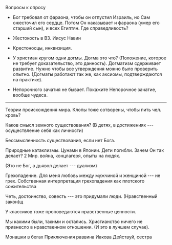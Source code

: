 Вопросы к опросу

* Бог требовал от фараона, чтобы он отпустил Израиль, но Сам ожесточил его сердце. 
Потом Он наказывает и фараона (умер его старший сын), и всех Египтян.
Где справедливость?

* Жестокость в ВЗ. Иисус Навин

* Крестоносцы, инквизиция.

* У христиан кругом одни догмы. Догма это что? (Положение, которое не требует доказательство, это данность). Догматизм сдерживает развитие. Нужно чтобы все утверждения можно было проверить опытно.
(Догматы работают так же, как аксиомы, подтверждаются на практике).

* Непорочного зачатия не бывает. Покажите Непорочное зачатие, вообще чудеса.


-------

Теории происхождения мира. Клопы тоже сотворены, чтобы пить чел. кровь?

Каков смысл земного существования? 
(В детях, в достижениях --- осуществление себя как личности)

Бессмысленность существования, если нет Бога.

Природные катаклизмы. Цунами в Японии. Дети погибли. Зачем Он так делает? 2 Мир. война, концлагеря, опыты на людях.

(Это не Бог, а дьявол делает --- дуализм)

Грехопадение. Для меня любовь между мужчиной и женщиной --- не грех. Собственная интерпретация грехопадения как плотского сожительства

Четь, достоинство, совесть --- это придумали люди.
(Нравственный закон)щ

У классиков тоже проповедаются нравственные ценности.

Мы какими были, такими и остались. Христианство ничего не привнесло в нравственном отношении. (И это в лучшем случае).



Монашки в бегах
Приключения раввина Иакова
Действуй, сестра
